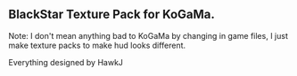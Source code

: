 BlackStar Texture Pack for KoGaMa.
-
Note: I don't mean anything bad to KoGaMa by changing in game files, I just make texture packs to make hud looks different.

Everything designed by HawkJ
